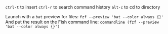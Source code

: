 `ctrl-t` to insert
`ctrl-r` to search command history
`alt-c` to cd to directory

Launch with a `bat` preview for files: 
`fzf --preview 'bat --color always {}'`
And put the result on the Fish command line:
`commandline (fzf --preview 'bat --color always {}')`